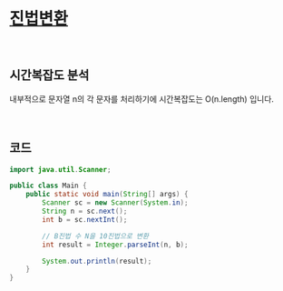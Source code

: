 # [진법변환](https://www.acmicpc.net/problem/2745)

<br>

## 시간복잡도 분석

내부적으로 문자열 n의 각 문자를 처리하기에 시간복잡도는 O(n.length) 입니다.

<br>

## 코드

```java
import java.util.Scanner;

public class Main {
    public static void main(String[] args) {
        Scanner sc = new Scanner(System.in);
        String n = sc.next();
        int b = sc.nextInt();

        // B진법 수 N을 10진법으로 변환
        int result = Integer.parseInt(n, b);

        System.out.println(result);
    }
}

```
